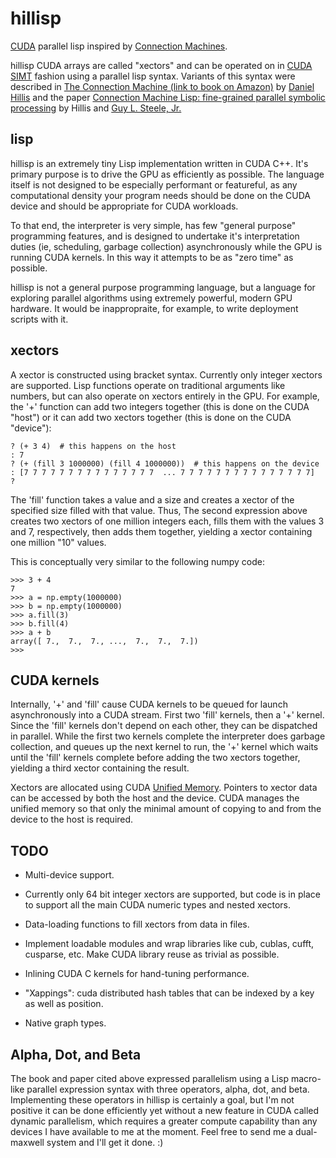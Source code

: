 # hillisp

[CUDA](https://en.wikipedia.org/wiki/CUDA) parallel lisp inspired by
[Connection
Machines](https://en.wikipedia.org/wiki/Connection_Machine).

hillisp CUDA arrays are called "xectors" and can be operated on in
[CUDA
SIMT](https://en.wikipedia.org/wiki/Single_instruction,_multiple_threads)
fashion using a parallel lisp syntax.  Variants of this syntax were
described in [The Connection Machine (link to book on
Amazon)](http://www.amazon.com/The-Connection-Machine-Artificial-Intelligence/dp/0262580977)
by [Daniel Hillis](https://en.wikipedia.org/wiki/Danny_Hillis) and the
paper [Connection Machine Lisp: fine-grained parallel symbolic
processing](http://dl.acm.org/citation.cfm?id=319870) by Hillis and
[Guy L. Steele, Jr.](https://en.wikipedia.org/wiki/Guy_L._Steele,_Jr.)

## lisp

hillisp is an extremely tiny Lisp implementation written in CUDA C++.
It's primary purpose is to drive the GPU as efficiently as possible.
The language itself is not designed to be especially performant or
featureful, as any computational density your program needs should be
done on the CUDA device and should be appropriate for CUDA workloads.

To that end, the interpreter is very simple, has few "general purpose"
programming features, and is designed to undertake it's interpretation
duties (ie, scheduling, garbage collection) asynchronously while the
GPU is running CUDA kernels.  In this way it attempts to be as "zero
time" as possible.

hillisp is not a general purpose programming language, but a language
for exploring parallel algorithms using extremely powerful, modern GPU
hardware.  It would be inappropraite, for example, to write deployment
scripts with it.

## xectors

A xector is constructed using bracket syntax.  Currently only integer
xectors are supported.  Lisp functions operate on traditional
arguments like numbers, but can also operate on xectors entirely in
the GPU.  For example, the '+' function can add two integers together
(this is done on the CUDA "host") or it can add two xectors together
(this is done on the CUDA "device"):

    ? (+ 3 4)  # this happens on the host
    : 7
    ? (+ (fill 3 1000000) (fill 4 1000000))  # this happens on the device
    : [7 7 7 7 7 7 7 7 7 7 7 7 7 7 7  ... 7 7 7 7 7 7 7 7 7 7 7 7 7 7 7]
    ?

The 'fill' function takes a value and a size and creates a xector of
the specified size filled with that value.  Thus, The second
expression above creates two xectors of one million integers each,
fills them with the values 3 and 7, respectively, then adds them
together, yielding a xector containing one million "10" values.

This is conceptually very similar to the following numpy code:

    >>> 3 + 4
    7
    >>> a = np.empty(1000000)
    >>> b = np.empty(1000000)
    >>> a.fill(3)
    >>> b.fill(4)
    >>> a + b
    array([ 7.,  7.,  7., ...,  7.,  7.,  7.])
    >>>

## CUDA kernels

Internally, '+' and 'fill' cause CUDA kernels to be queued for launch
asynchronously into a CUDA stream.  First two 'fill' kernels, then a
'+' kernel.  Since the 'fill' kernels don't depend on each other, they
can be dispatched in parallel.  While the first two kernels complete
the interpreter does garbage collection, and queues up the next kernel
to run, the '+' kernel which waits until the 'fill' kernels complete
before adding the two xectors together, yielding a third xector
containing the result.

Xectors are allocated using CUDA [Unified
Memory](http://devblogs.nvidia.com/parallelforall/unified-memory-in-cuda-6/).
Pointers to xector data can be accessed by both the host and the
device.  CUDA manages the unified memory so that only the minimal
amount of copying to and from the device to the host is required.

## TODO

  - Multi-device support.

  - Currently only 64 bit integer xectors are supported, but code is
    in place to support all the main CUDA numeric types and nested
    xectors.

  - Data-loading functions to fill xectors from data in files.

  - Implement loadable modules and wrap libraries like cub, cublas,
    cufft, cusparse, etc.  Make CUDA library reuse as trivial as
    possible.

  - Inlining CUDA C kernels for hand-tuning performance.

  - "Xappings": cuda distributed hash tables that can be indexed by a
    key as well as position.

  - Native graph types.

## Alpha, Dot, and Beta

The book and paper cited above expressed parallelism using a Lisp
macro-like parallel expression syntax with three operators, alpha,
dot, and beta.  Implementing these operators in hillisp is certainly a
goal, but I'm not positive it can be done efficiently yet without a
new feature in CUDA called dynamic parallelism, which requires a
greater compute capability than any devices I have available to me at
the moment.  Feel free to send me a dual-maxwell system and I'll get
it done. :)
